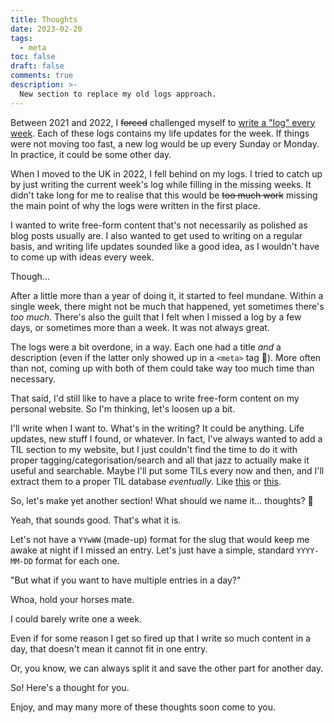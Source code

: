 ```yaml
---
title: Thoughts
date: 2023-02-20
tags:
  - meta
toc: false
draft: false
comments: true
description: >-
  New section to replace my old logs approach.
---
```


Between 2021 and 2022, I ~~forced~~ challenged myself to [write a "log" every
week][logs]. Each of these logs contains my life updates for the week. If
things were not moving too fast, a new log would be up every Sunday or Monday.
In practice, it could be some other day.

When I moved to the UK in 2022, I fell behind on my logs. I tried to catch up
by just writing the current week's log while filling in the missing weeks. It
didn't take long for me to realise that this would be ~~too much work~~ missing
the main point of why the logs were written in the first place.

I wanted to write free-form content that's not necessarily as polished as blog
posts usually are. I also wanted to get used to writing on a regular basis, and
writing life updates sounded like a good idea, as I wouldn't have to come up
with ideas every week.

Though...

After a little more than a year of doing it, it started to feel mundane. Within
a single week, there might not be much that happened, yet sometimes there's
_too much_. There's also the guilt that I felt when I missed a log by a few
days, or sometimes more than a week. It was not always great.

The logs were a bit overdone, in a way. Each one had a title _and_ a
description (even if the latter only showed up in a `<meta>` tag 🤦). More
often than not, coming up with both of them could take way too much time than
necessary.

That said, I'd still like to have a place to write free-form content on my
personal website. So I'm thinking, let's loosen up a bit.

I'll write when I want to. What's in the writing? It could be anything. Life
updates, new stuff I found, or whatever. In fact, I've always wanted to add a
TIL section to my website, but I just couldn't find the time to do it with
proper tagging/categorisation/search and all that jazz to actually make it
useful and searchable. Maybe I'll put some TILs every now and then, and I'll
extract them to a proper TIL database _eventually_. Like [this][jbranchaud-til]
or [this][simonw-til].

So, let's make yet another section! What should we name it... thoughts? 🤔

Yeah, that sounds good. That's what it is.

Let's not have a `YYwWW` (made-up) format for the slug that would keep me awake
at night if I missed an entry. Let's just have a simple, standard `YYYY-MM-DD`
format for each one.

"But what if you want to have multiple entries in a day?"

Whoa, hold your horses mate.

I could barely write one a week.

Even if for some reason I get so fired up that I write so much content in a day,
that doesn't mean it cannot fit in one entry.

Or, you know, we can always split it and save the other part for another day.

So! Here's a thought for you.

Enjoy, and may many more of these thoughts soon come to you.

[logs]: /logs
[jbranchaud-til]: https://github.com/jbranchaud/til
[simonw-til]: https://github.com/simonw/til
